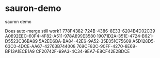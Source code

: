 # sauron-demo
sauron demo

Does auto-merge still work?
778F4382-724B-4386-8E33-6204B4D02C39
A0892EEC-60F4-4F82-A511-978A899E3580
19071D2A-351E-4724-B621-D5523C36BA89
5A2ED6BA-BA84-42E6-9A52-35E051C75609
A5D128D5-63C0-4DCE-AA67-42763B744008
769CF83C-90FF-4270-8E69-BF13A1ECE1A9
CF20742F-99A3-4C34-9EA7-E8CF42E2BDCE
